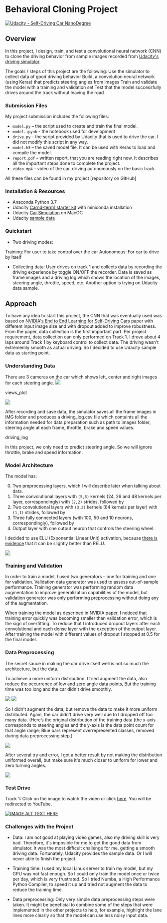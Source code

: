 # Behavioral Cloning Project

[![Udacity - Self-Driving Car NanoDegree](https://s3.amazonaws.com/udacity-sdc/github/shield-carnd.svg)](http://www.udacity.com/drive)

Overview
---


In this project, I design, train, and test a convolutional neural network (CNN) to clone the driving behavior from sample images recorded from [Udacity's driving simulator](https://github.com/udacity/self-driving-car-sim). 

The goals / steps of this project are the following: Use the simulator to collect data of good driving behavior Build, a convolution neural network (using Keras) that predicts steering angles from images Train and validate the model with a training and validation set Test that the model successfully drives around the track without leaving the road


### Submission Files

My project submission includes the following files:

* ```model.py``` – the script used to create and train the final model.
* ```model.ipynb``` - the notebook used for development
* ```drive.py``` – the script provided by Udacity that is used to drive the car. I did not modify this script in any way.
* ```model.h5``` – the saved model file. It can be used with Keras to load and compile the model.
* ```report.pdf``` – written report, that you are reading right now. It describes all the important steps done to complete the project.
* ```video.mp4``` – video of the car, driving autonomously on the basic track.

All these files can be found in my project [repository on GitHub]

### Installation & Resources
* Anaconda Python 3.7
* Udacity [Carnd-term1 starter kit](https://github.com/udacity/CarND-Term1-Starter-Kit) with miniconda installation
* Udacity [Car Simulation](https://github.com/udacity/self-driving-car-sim) on MacOC
* Udacity [sample data](https://d17h27t6h515a5.cloudfront.net/topher/2016/December/584f6edd_data/data.zip)

### Quickstart

* Two driving modes:

Training: For user to take control over the car
Autonomous: For car to drive by itself

* Collecting data: User drives on track 1 and collects data by recording the driving experience by toggle ON/OFF the recorder. Data is saved as frame images and a driving log which shows the location of the images, steering angle, throttle, speed, etc. Another option is trying on Udacity data sample.

Approach
---

To have any idea to start this project, the CNN that was eventually used was based on [NVIDIA's End to End Learning for Self-Driving Cars](https://arxiv.org/pdf/1604.07316v1.pdf) paper with different input image size and with dropout added to improve robustness. From the paper, data collection is the first important part. Per project requirement, data collection can only performed on Track 1. I drove about 4 laps around Track 1 by keyboard control to collect data. The driving wasn't extrememly smooth as actual driving. So I decided to use Udacity sample data as starting point.

### Understanding Data
There are 3 cameras on the car which shows left, center and right images for each steering angle.
<img src="./examples/camera.png">

views_plot

<img src="./examples/data_log.png">

After recording and save data, the simulator saves all the frame images in IMG folder and produces a driving_log.csv file which containts all the information needed for data preparation such as path to images folder, steering angle at each frame, throttle, brake and speed values.

driving_log

In this project, we only need to predict steering angle. So we will ignore throttle, brake and speed information.

### Model Architecture
The model has:

0. Two preprocessing layers, which I will describe later when talking about data.
1. Three convolutional layers with ```(5,5)``` kernels (24, 26 and 48 kernels per layer, correspondingly) with ```(2,2)``` strides, followed by
2. Two convolutional layers with ```(3,3)``` kernels (64 kernels per layer) with ```(1,1)``` strides, followed by
3. Three fully connected layers (with 100, 50 and 10 neurons, correspondingly), followed by
4. Output layer with one output neuron that controls the steering wheel.

I decided to use ELU (Exponential Linear Unit) activation, because [there is evidence](http://image-net.org/challenges/posters/JKU_EN_RGB_Schwarz_poster.pdf) that it can be slightly better than RELU. 

<img src="./examples/model.png">


### Training and Validation
In order to train a model, I used two generators – one for training and one for validation. Validation data generator was used to assess out-of-sample performance. Training generator was performing random data augmentation to improve generalization capabilities of the model, but validation generator was only performing preprocessing without doing any of the augmentation. 

When training the model as described in NVIDIA paper, I noticed that training error quickly was becoming smaller than validation error, which is the sign of overfitting. To reduce that I introduced dropout layers after each convolutional and each dense layer with the exception of the output layer. After training the model with different values of dropout I stopped at 0.5 for the final model.



### Data Preprocessing

The secret sauce in making the car drive itself well is not so much the architecture, but the data.

To achieve a more uniform distribution. I tried augment the data, also reduce the occurrence of low and zero angle data points, 
But the training time was too long and the car didn't drive smoothly.

<img src="./examples/hist_aug.png">
<img src="./examples/hist_aug_2.png">

So I didn't augment the data, but remove the data to make it more uniform distributed. Again, the car didn't drive very well due to I dropped off too many data. (Here’s the original distribution of the training data (the x-axis corresponds to steering angles and the y-axis is the data point count for that angle range; Blue bars represent overrepresented classes, removed during data preprocessing step.)

<img src="./examples/hist_depth10.png">

After several try and error, I got a better result by not making the distribution uniformed overall, but make sure it's much closer to uniform for lower and zero turning angles.

<img src="./examples/hist_depth3.png">

### Test Drive

Track 1: 
Click on the image to watch the video or click [here](https://youtu.be/ULiEcbUM2io). You will be redirected to YouTube.

[![IMAGE ALT TEXT HERE](./examples/youtube.png)](https://youtu.be/ULiEcbUM2io)



### Challenges with the Project

* Data:
I am not good at playing video games, also my driving skill is very bad. Therefore, it's imposible for me to get the good data from simulator. It was the most difficult challenge for me, getting a smooth driving data. Fortunately, Udacity provides the sample data. Or I will never able to finish the project.

* Training time:
I used my local Linux server to train my model, but my GPU was not fast enough. So I could only train the model once or twice per day, which is very frustrated. So I tried Numba, a High Performance Python Compiler, to speed it up and tried not augment the data to reduce the training time.

* Data preprocessing:
Only very simple data preprocessing steps were taken. It might be beneficial to combine some of the steps that were implemented in the other projects to help, for example, highlight the lane lines more clearly so that the model can use less noisy input data.


